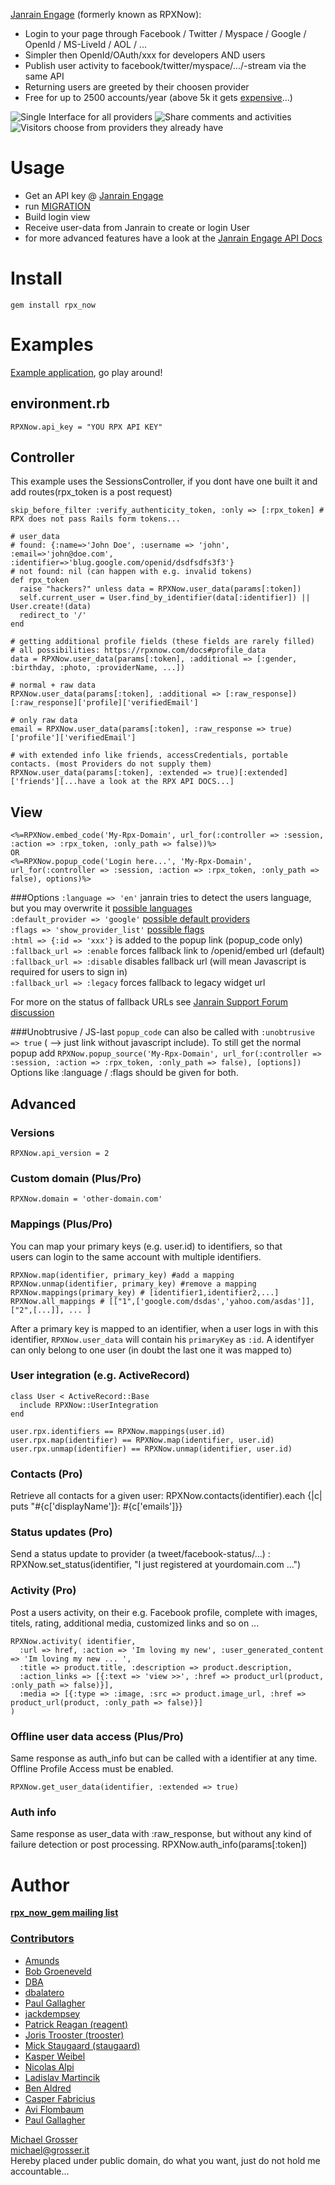 [Janrain Engage](http://www.janrain.com/products/engage) (formerly known as RPXNow):

 - Login to your page through Facebook / Twitter / Myspace / Google / OpenId / MS-LiveId / AOL / ...
 - Simpler then OpenId/OAuth/xxx for developers AND users
 - Publish user activity to facebook/twitter/myspace/.../-stream via the same API
 - Returning users are greeted by their choosen provider
 - Free for up to 2500 accounts/year (above 5k it gets [expensive](http://www.janrain.com/products/engage/pricing)...)

![Single Interface for all providers](https://s3.amazonaws.com/static.rpxnow.com/rel/img/a481ed2afccd255350cccd738050f873.png)
![Share comments and activities](https://s3.amazonaws.com/static.rpxnow.com/rel/img/50bdccdb32b6ae68d46908a531492b28.png)
![Visitors choose from providers they already have](https://s3.amazonaws.com/static.rpxnow.com/rel/img/f4a6e65808eefcf8754588c71f84c142.png)

Usage
=====
 - Get an API key @ [Janrain Engage](http://www.janrain.com/products/engage)
 - run [MIGRATION](http://github.com/grosser/rpx_now/raw/master/MIGRATION)
 - Build login view
 - Receive user-data from Janrain to create or login User
 - for more advanced features have a look at the [Janrain Engage API Docs](http://documentation.janrain.com)

Install
=======
`gem install rpx_now`

Examples
========

[Example application](http://github.com/grosser/rpx_now_example), go play around!

environment.rb
--------------

    RPXNow.api_key = "YOU RPX API KEY"

Controller
----------
This example uses the SessionsController, if you dont have one built it and add routes(rpx_token is a post request)

    skip_before_filter :verify_authenticity_token, :only => [:rpx_token] # RPX does not pass Rails form tokens...

    # user_data
    # found: {:name=>'John Doe', :username => 'john', :email=>'john@doe.com', :identifier=>'blug.google.com/openid/dsdfsdfs3f3'}
    # not found: nil (can happen with e.g. invalid tokens)
    def rpx_token
      raise "hackers?" unless data = RPXNow.user_data(params[:token])
      self.current_user = User.find_by_identifier(data[:identifier]) || User.create!(data)
      redirect_to '/'
    end

    # getting additional profile fields (these fields are rarely filled)
    # all possibilities: https://rpxnow.com/docs#profile_data
    data = RPXNow.user_data(params[:token], :additional => [:gender, :birthday, :photo, :providerName, ...])

    # normal + raw data
    RPXNow.user_data(params[:token], :additional => [:raw_response])[:raw_response]['profile]['verifiedEmail']

    # only raw data
    email = RPXNow.user_data(params[:token], :raw_response => true)['profile']['verifiedEmail']

    # with extended info like friends, accessCredentials, portable contacts. (most Providers do not supply them)
    RPXNow.user_data(params[:token], :extended => true)[:extended]['friends'][...have a look at the RPX API DOCS...]

View
----

    <%=RPXNow.embed_code('My-Rpx-Domain', url_for(:controller => :session, :action => :rpx_token, :only_path => false))%>
    OR
    <%=RPXNow.popup_code('Login here...', 'My-Rpx-Domain', url_for(:controller => :session, :action => :rpx_token, :only_path => false), options)%>

###Options
`:language => 'en'` janrain tries to detect the users language, but you may overwrite it [possible languages](http://documentation.janrain.com/engage/widgets/localization)<br/>
`:default_provider => 'google'` [possible default providers](http://documentation.janrain.com/engage/widgets/sign-in#TOC-Default-Provider)<br/>
`:flags => 'show_provider_list'` [possible flags](http://documentation.janrain.com/engage/widgets/sign-in)<br/>
`:html => {:id => 'xxx'}` is added to the popup link (popup_code only)<br/>
`:fallback_url => :enable` forces fallback link to /openid/embed url (default)<br/>
`:fallback_url => :disable` disables fallback url (will mean Javascript is required for users to sign in)<br/>
`:fallback_url => :legacy` forces fallback to legacy widget url

For more on the status of fallback URLs see [Janrain Support Forum discussion](https://support.janrain.com/entries/484814-The-token-URL-or-xdReceiver-has-not-been-whitelisted?page=1#post_23492268)

###Unobtrusive / JS-last
`popup_code` can also be called with `:unobtrusive => true` ( --> just link without javascript include).
To still get the normal popup add `RPXNow.popup_source('My-Rpx-Domain', url_for(:controller => :session, :action => :rpx_token, :only_path => false), [options])`<br/>
Options like :language / :flags should be given for both.

Advanced
--------
### Versions
    RPXNow.api_version = 2

### Custom domain (Plus/Pro)
    RPXNow.domain = 'other-domain.com'

### Mappings (Plus/Pro)
You can map your primary keys (e.g. user.id) to identifiers, so that<br/>
users can login to the same account with multiple identifiers.

    RPXNow.map(identifier, primary_key) #add a mapping
    RPXNow.unmap(identifier, primary_key) #remove a mapping
    RPXNow.mappings(primary_key) # [identifier1,identifier2,...]
    RPXNow.all_mappings # [["1",['google.com/dsdas','yahoo.com/asdas']], ["2",[...]], ... ]

After a primary key is mapped to an identifier, when a user logs in with this identifier,
`RPXNow.user_data` will contain his `primaryKey` as `:id`.
A identifyer can only belong to one user (in doubt the last one it was mapped to)

### User integration (e.g. ActiveRecord)
    class User < ActiveRecord::Base
      include RPXNow::UserIntegration
    end

    user.rpx.identifiers == RPXNow.mappings(user.id)
    user.rpx.map(identifier) == RPXNow.map(identifier, user.id)
    user.rpx.unmap(identifier) == RPXNow.unmap(identifier, user.id)

### Contacts (Pro)
Retrieve all contacts for a given user:
    RPXNow.contacts(identifier).each {|c| puts "#{c['displayName']}: #{c['emails']}}

### Status updates (Pro)
Send a status update to provider (a tweet/facebook-status/...) :
    RPXNow.set_status(identifier, "I just registered at yourdomain.com ...")

### Activity (Pro)
Post a users activity, on their e.g. Facebook profile, complete with images, titels, rating, additional media, customized links and so on ...

    RPXNow.activity( identifier,
      :url => href, :action => 'Im loving my new', :user_generated_content => 'Im loving my new ... ',
      :title => product.title, :description => product.description,
      :action_links => [{:text => 'view >>', :href => product_url(product, :only_path => false)}],
      :media => [{:type => :image, :src => product.image_url, :href => product_url(product, :only_path => false)}]
    )

### Offline user data access (Plus/Pro)
Same response as auth_info but can be called with a identifier at any time.<br/>
Offline Profile Access must be enabled.

    RPXNow.get_user_data(identifier, :extended => true)

### Auth info
Same response as user_data with :raw_response, but without any kind of failure detection or post processing.
    RPXNow.auth_info(params[:token])

Author
======

__[rpx_now_gem mailing list](http://groups.google.com/group/rpx_now_gem)__


### [Contributors](http://github.com/grosser/rpx_now/contributors)
 - [Amunds](http://github.com/Amunds)
 - [Bob Groeneveld](http://metathoughtfacility.blogspot.com)
 - [DBA](http://github.com/DBA)
 - [dbalatero](http://github.com/dbalatero)
 - [Paul Gallagher](http://tardate.blogspot.com/)
 - [jackdempsey](http://jackndempsey.blogspot.com)
 - [Patrick Reagan (reagent)](http://sneaq.net)
 - [Joris Trooster (trooster)](http://www.interstroom.nl)
 - [Mick Staugaard (staugaard)](http://mick.staugaard.com/)
 - [Kasper Weibel](http://github.com/weibel)
 - [Nicolas Alpi](http://www.notgeeklycorrect.com)
 - [Ladislav Martincik](http://martincik.com)
 - [Ben Aldred](http://github.com/benaldred)
 - [Casper Fabricius](http://casperfabricius.com)
 - [Avi Flombaum](http://www.aviflombaum.com)
 - [Paul Gallagher](https://github.com/tardate)

[Michael Grosser](http://grosser.it)<br/>
michael@grosser.it<br/>
Hereby placed under public domain, do what you want, just do not hold me accountable...
